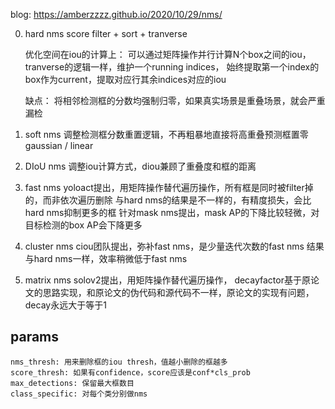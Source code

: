 blog: https://amberzzzz.github.io/2020/10/29/nms/


0. hard nms
    score filter + sort + tranverse

    优化空间在iou的计算上：
        可以通过矩阵操作并行计算N个box之间的iou，
        tranverse的逻辑一样，维护一个running indices，
        始终提取第一个index的box作为current，提取对应行其余indices对应的iou

    缺点：
        将相邻检测框的分数均强制归零，如果真实场景是重叠场景，就会严重漏检


1. soft nms
    调整检测框分数重置逻辑，不再粗暴地直接将高重叠预测框置零
    gaussian / linear



2. DIoU nms
    调整iou计算方式，diou兼顾了重叠度和框的距离


3. fast nms
    yoloact提出，用矩阵操作替代遍历操作，所有框是同时被filter掉的，而非依次遍历删除
    与hard nms的结果是不一样的，有精度损失，会比hard nms抑制更多的框
    针对mask nms提出，mask AP的下降比较轻微，对目标检测的box AP会下降更多


4. cluster nms
    ciou团队提出，弥补fast nms，是少量迭代次数的fast nms
    结果与hard nms一样，效率稍微低于fast nms


5. matrix nms
    solov2提出，用矩阵操作替代遍历操作，
    decayfactor基于原论文的思路实现，和原论文的伪代码和源代码不一样，原论文的实现有问题，decay永远大于等于1


## params
    nms_thresh: 用来删除框的iou thresh，值越小删除的框越多
    score_thresh: 如果有confidence，score应该是conf*cls_prob
    max_detections: 保留最大框数目
    class_specific: 对每个类分别做nms




